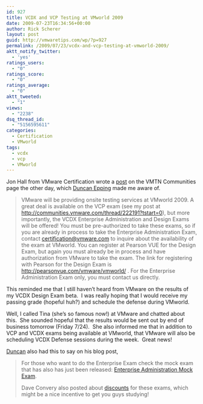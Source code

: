 ```yaml
---
id: 927
title: VCDX and VCP Testing at VMworld 2009
date: 2009-07-23T16:34:56+00:00
author: Rick Scherer
layout: post
guid: http://vmwaretips.com/wp/?p=927
permalink: /2009/07/23/vcdx-and-vcp-testing-at-vmworld-2009/
aktt_notify_twitter:
  - 'yes'
ratings_users:
  - "0"
ratings_score:
  - "0"
ratings_average:
  - "0"
aktt_tweeted:
  - "1"
views:
  - "2238"
dsq_thread_id:
  - "5156595611"
categories:
  - Certification
  - VMworld
tags:
  - vcdx
  - vcp
  - VMworld
---
```

Jon Hall from VMware Certification wrote a <a href="http://communities.vmware.com/thread/222194?tstart=0" target="_blank">post</a> on the VMTN Communities page the other day, which <a href="http://www.yellow-bricks.com/2009/07/23/vcdx-enterprise-administration-and-design-exams-available-at-vmworld-2009/" target="_blank">Duncan Epping</a> made me aware of.

> VMware will be providing onsite testing services at VMworld 2009. A great deal is available on the VCP exam (see my post at <a href="http://communities.vmware.com/thread/222191?tstart=0" target="_blank">http://communities.vmware.com/thread/222191?tstart=0</a>), but more importantly, the VCDX Enterprise Administration and Design Exams will be offered! You must be pre-authorized to take these exams, so if you are already in process to take the Enterprise Administration Exam, contact <certification@vmware.com> to inquire about the availability of the exam at VMworld. You can register at Pearson VUE for the Design Exam, but again you must already be in process and have authorization from VMware to take the exam. The link for registering with Pearson for the Design Exam is <a href="http://pearsonvue.com/vmware/vmworld/" target="_blank">http://pearsonvue.com/vmware/vmworld/</a> . For the Enterprise Administration Exam only, you must contact us directly.

This reminded me that I still haven&#8217;t heard from VMware on the results of my VCDX Design Exam beta.  I was really hoping that I would receive my passing grade (hopeful huh?) and schedule the defense during VMworld.

Well, I called Tina (she&#8217;s so famous now!) at VMware and chatted about this.  She sounded hopeful that the results would be sent out by end of business tomorrow (Friday 7/24).  She also informed me that in addition to VCP and VCDX exams being available at VMworld, that VMware will also be scheduling VCDX Defense sessions during the week.  Great news!

<a href="http://www.yellow-bricks.com/2009/07/23/vcdx-enterprise-administration-and-design-exams-available-at-vmworld-2009/" target="_blank">Duncan</a> also had this to say on his blog post,

> For those who want to do the Enterprise Exam check the mock exam that has also has just been released: <a href="http://mylearn.vmware.com/quiz.cfm?item=11292" target="_blank">Enterprise Administration Mock Exam</a>.
> 
> Dave Convery also posted about <a href="http://www.dailyhypervisor.com/2009/07/21/discounted-exams-available-at-vmworld/" target="_blank">discounts</a> for these exams, which might be a nice incentive to get you guys studying!